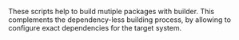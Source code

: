 
These scripts help to build mutiple packages with builder. This complements the
dependency-less building process, by allowing to configure exact dependencies
for the target system.

